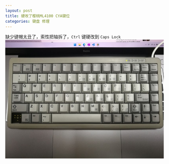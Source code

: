 ```yaml
---
layout: post
title: 硬改了樱桃ML4100 CYA键位
categories: 键盘 修理
---
```

缺少键帽太丑了，索性把轴拆了，`Ctrl` 键硬改到 `Caps Lock` 
![](/assets/img/g84-ml4100.jpg)
